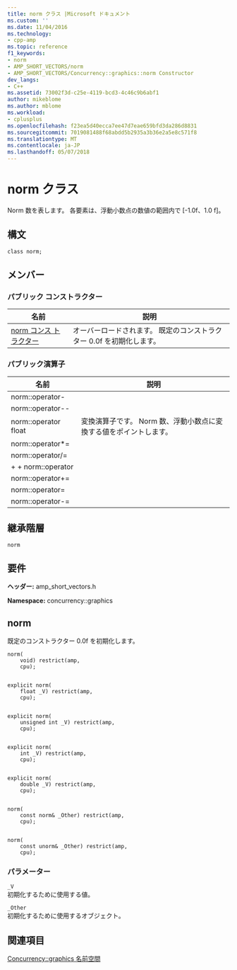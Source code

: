 ```yaml
---
title: norm クラス |Microsoft ドキュメント
ms.custom: ''
ms.date: 11/04/2016
ms.technology:
- cpp-amp
ms.topic: reference
f1_keywords:
- norm
- AMP_SHORT_VECTORS/norm
- AMP_SHORT_VECTORS/Concurrency::graphics::norm Constructor
dev_langs:
- C++
ms.assetid: 73002f3d-c25e-4119-bcd3-4c46c9b6abf1
author: mikeblome
ms.author: mblome
ms.workload:
- cplusplus
ms.openlocfilehash: f23ea5d40ecca7ee47d7eae659bfd3da286d8831
ms.sourcegitcommit: 7019081488f68abdd5b2935a3b36e2a5e8c571f8
ms.translationtype: MT
ms.contentlocale: ja-JP
ms.lasthandoff: 05/07/2018
---
```

# <a name="norm-class"></a>norm クラス
Norm 数を表します。 各要素は、浮動小数点の数値の範囲内で [-1.0f、1.0 f]。  
  
## <a name="syntax"></a>構文  
  
```  
class norm;  
```  
  
## <a name="members"></a>メンバー  
  
### <a name="public-constructors"></a>パブリック コンストラクター  
  
|名前|説明|  
|----------|-----------------|  
|[norm コンス トラクター](#ctor)|オーバーロードされます。 既定のコンストラクター 0.0f を初期化します。|  
  
### <a name="public-operators"></a>パブリック演算子  
  
|名前|説明|  
|----------|-----------------|  
|norm::operator-||  
|norm::operator--||  
|norm::operator float|変換演算子です。 Norm 数、浮動小数点に変換する値をポイントします。|  
|norm::operator*=||  
|norm::operator/=||  
|+ + norm::operator||  
|norm::operator+=||  
|norm::operator=||  
|norm::operator-=||  
  
## <a name="inheritance-hierarchy"></a>継承階層  
 `norm`  
  
## <a name="requirements"></a>要件  
 **ヘッダー:** amp_short_vectors.h  
  
 **Namespace:** concurrency::graphics  
  
##  <a name="ctor"></a> norm 

 既定のコンストラクター 0.0f を初期化します。  
  
```  
norm(
    void) restrict(amp,
    cpu);

 
explicit norm(
    float _V) restrict(amp,
    cpu);

 
explicit norm(
    unsigned int _V) restrict(amp,
    cpu);

 
explicit norm(
    int _V) restrict(amp,
    cpu);

 
explicit norm(
    double _V) restrict(amp,
    cpu);

 
norm(
    const norm& _Other) restrict(amp,
    cpu);

 
norm(
    const unorm& _Other) restrict(amp,
    cpu);
```  
  
### <a name="parameters"></a>パラメーター  
 `_V`  
 初期化するために使用する値。  
  
 `_Other`  
 初期化するために使用するオブジェクト。  
  
## <a name="see-also"></a>関連項目  
 [Concurrency::graphics 名前空間](concurrency-graphics-namespace.md)

